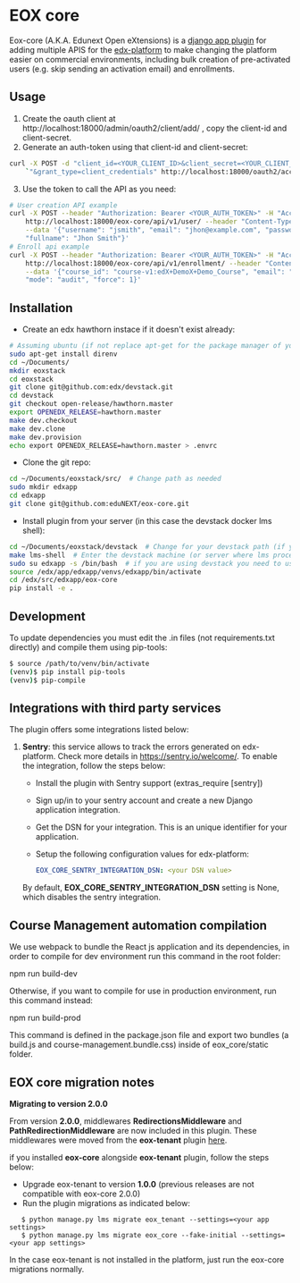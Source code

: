 # EOX core

Eox-core (A.K.A. Edunext Open eXtensions) is a [django app plugin](https://github.com/edx/edx-platform/tree/master/openedx/core/djangoapps/plugins) for adding multiple APIS for the [edx-platform](https://github.com/edx/edx-platform) to make changing the platform easier on commercial environments, including bulk creation of pre-activated users (e.g. skip sending an activation email) and enrollments.

## Usage

1) Create the oauth client at http://localhost:18000/admin/oauth2/client/add/ , copy the client-id and client-secret.
2) Generate an auth-token using that client-id and client-secret:
```bash
curl -X POST -d "client_id=<YOUR_CLIENT_ID>&client_secret=<YOUR_CLIENT_SECRET>"`
	`"&grant_type=client_credentials" http://localhost:18000/oauth2/access_token/
```
3) Use the token to call the API as you need:
```bash
# User creation API example
curl -X POST --header "Authorization: Bearer <YOUR_AUTH_TOKEN>" -H "Accept: application/json" \
	http://localhost:18000/eox-core/api/v1/user/ --header "Content-Type: application/json" \
	--data '{"username": "jsmith", "email": "jhon@example.com", "password": "qwerty123",
	"fullname": "Jhon Smith"}'
# Enroll api example
curl -X POST --header "Authorization: Bearer <YOUR_AUTH_TOKEN>" -H "Accept: application/json" \
	http://localhost:18000/eox-core/api/v1/enrollment/ --header "Content-Type: application/json" \
	--data '{"course_id": "course-v1:edX+DemoX+Demo_Course", "email": "edx@example.com",
	"mode": "audit", "force": 1}'
```

## Installation
- Create an edx hawthorn instace if it doesn't exist already:
```bash
# Assuming ubuntu (if not replace apt-get for the package manager of your linux dist, e.g. yum)
sudo apt-get install direnv
cd ~/Documents/
mkdir eoxstack
cd eoxstack
git clone git@github.com:edx/devstack.git
cd devstack
git checkout open-release/hawthorn.master
export OPENEDX_RELEASE=hawthorn.master
make dev.checkout
make dev.clone
make dev.provision
echo export OPENEDX_RELEASE=hawthorn.master > .envrc
```
- Clone the git repo:
```bash
cd ~/Documents/eoxstack/src/  # Change path as needed
sudo mkdir edxapp
cd edxapp
git clone git@github.com:eduNEXT/eox-core.git
```
- Install plugin from your server (in this case the devstack docker lms shell):
```bash
cd ~/Documents/eoxstack/devstack  # Change for your devstack path (if you are using devstack)
make lms-shell  # Enter the devstack machine (or server where lms process lives)
sudo su edxapp -s /bin/bash  # if you are using devstack you need to use edxapp user
source /edx/app/edxapp/venvs/edxapp/bin/activate
cd /edx/src/edxapp/eox-core
pip install -e .
```

## Development
To update dependencies you must edit the .in files (not requirements.txt directly) and compile them using pip-tools:

```bash
$ source /path/to/venv/bin/activate
(venv)$ pip install pip-tools
(venv)$ pip-compile
```

## Integrations with third party services

The plugin offers some integrations listed below:

1. **Sentry**: this service allows to track the errors generated on edx-platform. Check more details in https://sentry.io/welcome/. To enable the integration, follow the steps below:

	* Install the plugin with Sentry support (extras_require [sentry])
	* Sign up/in to your sentry account and create a new Django application integration.
	* Get the DSN for your integration. This is an unique identifier for your application.
	* Setup the following configuration values for edx-platform:

		```yaml
		EOX_CORE_SENTRY_INTEGRATION_DSN: <your DSN value>
		```

	By default, **EOX_CORE_SENTRY_INTEGRATION_DSN** setting is None, which disables the sentry integration.

## Course Management automation compilation

We use webpack to bundle the React js application and its dependencies,
in order to compile for dev environment run this command in the root folder:

npm run build-dev

Otherwise, if you want to compile for use in production environment, run this command instead:

npm run build-prod

This command is defined in the package.json file and export two bundles (a build.js and course-management.bundle.css) inside of eox_core/static folder.

## EOX core migration notes

**Migrating to version 2.0.0**

From version **2.0.0**, middlewares **RedirectionsMiddleware** and **PathRedirectionMiddleware** are now included in this plugin. These middlewares were moved from the **eox-tenant** plugin [here](https://github.com/eduNEXT/eox-tenant/).

if you installed **eox-core** alongside **eox-tenant** plugin, follow the steps below:

- Upgrade eox-tenant to version **1.0.0** (previous releases are not compatible with eox-core 2.0.0)
- Run the plugin migrations as indicated below:
```
   $ python manage.py lms migrate eox_tenant --settings=<your app settings>
   $ python manage.py lms migrate eox_core --fake-initial --settings=<your app settings>
```

In the case eox-tenant is not installed in the platform, just run the eox-core migrations normally.
